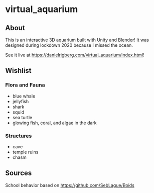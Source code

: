 # virtual_aquarium

## About

This is an interactive 3D aquarium built with Unity and Blender! It was designed during lockdown 2020 because I missed the ocean.

See it live at https://danielrigberg.com/virtual_aquarium/index.html!

## Wishlist

### Flora and Fauna

- blue whale
- jellyfish
- shark
- squid
- sea turtle
- glowing fish, coral, and algae in the dark

### Structures

- cave
- temple ruins
- chasm

## Sources

School behavior based on https://github.com/SebLague/Boids
